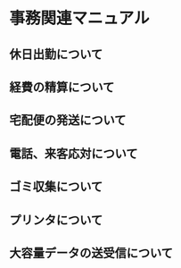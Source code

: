 # 事務関連マニュアル
## 休日出勤について
## 経費の精算について
## 宅配便の発送について
## 電話、来客応対について
## ゴミ収集について
## プリンタについて
## 大容量データの送受信について
